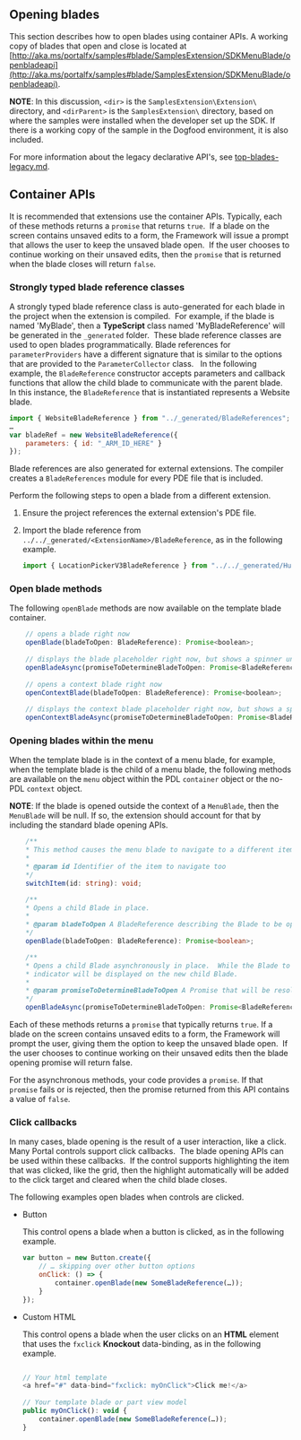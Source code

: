 
<a name="opening-blades"></a>
## Opening blades

This section describes how to open blades using container APIs. A working copy of blades that open and close is located at [http://aka.ms/portalfx/samples#blade/SamplesExtension/SDKMenuBlade/openbladeapi](http://aka.ms/portalfx/samples#blade/SamplesExtension/SDKMenuBlade/openbladeapi).

**NOTE**: In this discussion, `<dir>` is the `SamplesExtension\Extension\` directory, and  `<dirParent>`  is the `SamplesExtension\` directory, based on where the samples were installed when the developer set up the SDK. If there is a working copy of the sample in the Dogfood environment, it is also included.

For more information about the legacy declarative API's, see [top-blades-legacy.md](top-blades-legacy.md).

<a name="container-apis"></a>
## Container APIs

It is recommended that extensions use the container APIs. Typically, each of these methods returns a `promise` that returns `true`.  If a blade on the screen contains  unsaved edits to a form, the Framework will issue a prompt that allows the user to keep the unsaved blade open.  If the user chooses to continue working on their unsaved edits, then the `promise` that is returned when the blade closes will return `false`.

<a name="container-apis-strongly-typed-blade-reference-classes"></a>
### Strongly typed blade reference classes

A strongly typed blade reference class is auto-generated for each blade in the project when the extension is compiled.  For example, if the blade is named 'MyBlade', then a **TypeScript** class named  'MyBladeReference' will be generated in the `_generated` folder.  These blade reference classes are used to open blades programmatically. Blade references for `parameterProviders` have a different signature that is similar to the options that are provided to the `ParameterCollector` class.
 
In the following example, the `BladeReference` constructor accepts parameters and callback functions that allow the child blade to communicate with the parent blade. In this instance, the `BladeReference` that is instantiated represents a Website blade.

```javascript 
import { WebsiteBladeReference } from "../_generated/BladeReferences"; 
…
var bladeRef = new WebsiteBladeReference({
    parameters: { id: "_ARM_ID_HERE" }
});
```

Blade references are also generated for external extensions. The compiler creates a  `BladeReferences` module for every PDE file that is included.

Perform the following steps to open a blade from  a different extension.

1. Ensure the project references the external extension's PDE file. 

1. Import the blade reference from `../../_generated/<ExtensionName>/BladeReference`, as in the following example. 

    ```javascript
    import { LocationPickerV3BladeReference } from "../../_generated/HubsExtension/BladeReferences"
    ```

<a name="container-apis-open-blade-methods"></a>
### Open blade methods

The following `openBlade` methods are now available on the template blade container.

<!-- TODO: Determine whether   openContextBlade exists on this object. -->

```javascript
    // opens a blade right now
    openBlade(bladeToOpen: BladeReference): Promise<boolean>; 
     
    // displays the blade placeholder right now, but shows a spinner until the given promise resolves
    openBladeAsync(promiseToDetermineBladeToOpen: Promise<BladeReference>): Promise<boolean>; 
     
    // opens a context blade right now
    openContextBlade(bladeToOpen: BladeReference): Promise<boolean>; 
     
    // displays the context blade placeholder right now, but shows a spinner until the given promise resolves
    openContextBladeAsync(promiseToDetermineBladeToOpen: Promise<BladeReference>): Promise<boolean>; 
```

<a name="container-apis-opening-blades-within-the-menu"></a>
### Opening blades within the menu

When the template blade is in the context of a menu blade, for example, when the template blade is the child of a menu blade, the following methods are available on the `menu` object within the PDL `container` object or the no-PDL `context` object. 

**NOTE**: If the blade is opened outside the context of a `MenuBlade`, then the `MenuBlade` will be null. If so, the extension should account for that by including the standard blade opening APIs.

```typescript
    /**
    * This method causes the menu blade to navigate to a different item
    *
    * @param id Identifier of the item to navigate too
    */
    switchItem(id: string): void;

    /**
    * Opens a child Blade in place.
    *
    * @param bladeToOpen A BladeReference describing the Blade to be opened.
    */
    openBlade(bladeToOpen: BladeReference): Promise<boolean>;

    /**
    * Opens a child Blade asynchronously in place.  While the Blade to be shown is being determined (via 'bladeReferencePromise') a loading
    * indicator will be displayed on the new child Blade.
    *
    * @param promiseToDetermineBladeToOpen A Promise that will be resolved with a BladeReference describing the Blade to be opened.
    */
    openBladeAsync(promiseToDetermineBladeToOpen: Promise<BladeReference>): Promise<boolean>;
```

Each of these methods returns a `promise` that typically returns `true`. If a blade on the screen contains unsaved edits to a form, the Framework will prompt the user, giving them the option to keep the unsaved blade open.  If the user chooses to continue working on their unsaved edits then the blade opening promise will return false.

For the asynchronous methods, your code provides a `promise`.  If that `promise` fails or is rejected, then the promise returned from this API contains a value of `false`.

<a name="container-apis-click-callbacks"></a>
### Click callbacks

In many cases, blade opening is the result of a user interaction, like a click.  Many Portal controls support click callbacks.  The blade opening APIs can be used within these callbacks.  If the control supports highlighting the item that was clicked, like the grid, then the highlight automatically will be added to the click target and cleared when the child blade closes.

The following examples open blades when controls are clicked.

* Button

    This control opens a blade when a button is clicked, as in the following example.

    ```javascript
    var button = new Button.create({
        // … skipping over other button options
        onClick: () => {
            container.openBlade(new SomeBladeReference(…));
        }
    });
    ```

* Custom HTML

    This control opens a blade when the user clicks on an **HTML** element that uses the `fxclick` **Knockout** data-binding, as in the following example.
    
    ```javascript

    // Your html template
    <a href="#" data-bind="fxclick: myOnClick">Click me!</a>
     
    // Your template blade or part view model
    public myOnClick(): void {
        container.openBlade(new SomeBladeReference(…));
    }
    ```
